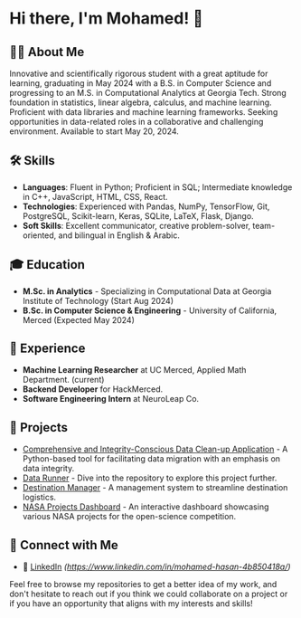 # Hi there, I'm Mohamed! 👋

## 👨‍💻 About Me

Innovative and scientifically rigorous student with a great aptitude for learning, graduating in May 2024 with a B.S. in
Computer Science and progressing to an M.S. in Computational Analytics at Georgia Tech. Strong foundation in statistics,
linear algebra, calculus, and machine learning. Proficient with data libraries and machine learning frameworks. Seeking
opportunities in data-related roles in a collaborative and challenging environment. Available to start May 20, 2024.

## 🛠 Skills
- **Languages**: Fluent in Python; Proficient in SQL; Intermediate knowledge in C++, JavaScript, HTML, CSS, React.
- **Technologies**: Experienced with Pandas, NumPy, TensorFlow, Git, PostgreSQL, Scikit-learn, Keras, SQLite, LaTeX, Flask, Django.
- **Soft Skills**: Excellent communicator, creative problem-solver, team-oriented, and bilingual in English & Arabic.

## 🎓 Education

- **M.Sc. in Analytics** - Specializing in Computational Data at Georgia Institute of Technology (Start Aug 2024)
- **B.Sc. in Computer Science & Engineering** - University of California, Merced (Expected May 2024)

## 💼 Experience

- **Machine Learning Researcher** at UC Merced, Applied Math Department. (current)
- **Backend Developer** for HackMerced.
- **Software Engineering Intern** at NeuroLeap Co.

## 🚀 Projects

- [Comprehensive and Integrity-Conscious Data Clean-up Application](https://github.com/mustachemo/data-clean-up) - A Python-based tool for facilitating data migration with an emphasis on data integrity.
- [Data Runner](https://github.com/mustachemo/data-runner) - Dive into the repository to explore this project further.
- [Destination Manager](https://github.com/mustachemo/destination-manager) - A management system to streamline destination logistics.
- [NASA Projects Dashboard](https://github.com/mustachemo/NASA-projects-dashboard) - An interactive dashboard showcasing various NASA projects for the open-science competition.


## 🤝 Connect with Me

- 💼 [LinkedIn](#) _(https://www.linkedin.com/in/mohamed-hasan-4b850418a/)_

Feel free to browse my repositories to get a better idea of my work, and don't hesitate to reach out if you think we could collaborate on a project or if you have an opportunity that aligns with my interests and skills!
